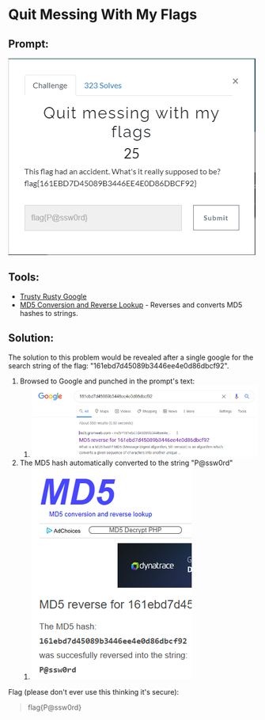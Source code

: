# Quit Messing With My Flags
## Prompt:
![QuitMessingWithMyFlags](/images/quit_messing_with_my_flags_prompt.png)

## Tools:
- [Trusty Rusty Google](https://www.google.com)
- [MD5 Conversion and Reverse Lookup](https://md5.gromweb.com/?md5=161ebd7d45089b3446ee4e0d86dbcf92) - Reverses and converts MD5 hashes to strings. 

## Solution:
The solution to this problem would be revealed after a single google for the search string of the flag: "161ebd7d45089b3446ee4e0d86dbcf92". 

1. Browsed to Google and punched in the prompt's text:
    1. ![QuitMessingWithMyFlags1](/images/quit_messing_with_my_flags_1.png)
1. The MD5 hash automatically converted to the string "P@ssw0rd"
    1. ![QuitMessingWithMyFlags2](/images/quit_messing_with_my_flags_2.png)

Flag (please don't ever use this thinking it's secure):
> flag{P@ssw0rd}